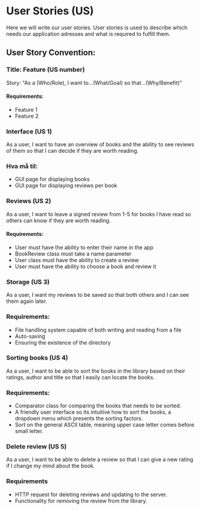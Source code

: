 # User Stories (US)
Here we will write our user stories. User stories is used to describe which needs our application adresses and what is required to fulfill them. 


## User Story Convention: 
### Title: Feature (US number)
Story: "As a (Who/Role), I want to...(What/Goal) so that...(Why/Benefit)"

#### Requirements:
* Feature 1
* Feature 2

### Interface (US 1)
As a user, I want to have an overview of books and the ability to see reviews of them so that I can decide if they are worth reading.

### Hva må til:
* GUI page for displaying books
* GUI page for displaying reviews per book

### Reviews (US 2)
As a user, I want to leave a signed review from 1-5 for books I have read so others can know if they are worth reading.

#### Requirements: 
*   User must have the ability to enter their name in the app
*   BookReview class must take a name parameter
*   User class must have the ability to create a review
*   User must have the ability to choose a book and review it

### Storage (US 3)
As a user, I want my reviews to be saved so that both others and I can see them again later.

### Requirements:
*   File handling system capable of both writing and reading from a file
*   Auto-saving
*   Ensuring the existence of the directory

### Sorting books (US 4)
As a user, I want to be able to sort the books in the library based on their ratings, author and title so that I easily can locate the books.

### Requirements:
*   Comparator class for comparing the books that needs to be sorted. 
*   A friendly user interface so its intuitive how to sort the books, a dropdown menu which presents the sorting factors.
*   Sort on the general ASCII table, meaning upper case letter comes before small letter. 

### Delete review (US 5)
As a user, I want to be able to delete a review so that I can give a new rating if I change my mind about the book.

### Requirements
*   HTTP request for deleting reviews and updating to the server.
*   Functionality for removing the review from the library. 